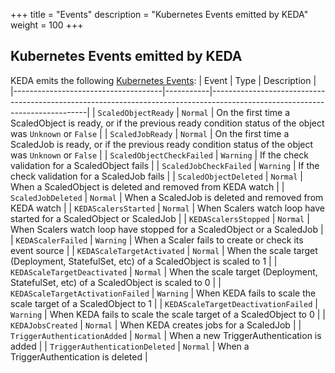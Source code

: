 +++
title = "Events"
description = "Kubernetes Events emitted by KEDA"
weight = 100
+++

## Kubernetes Events emitted by KEDA

KEDA emits the following [Kubernetes Events](https://kubernetes.io/docs/reference/generated/kubernetes-api/v1.19/#event-v1-core):
| Event                               | Type      | Description                                                                                                                 |
|-------------------------------------|-----------|-----------------------------------------------------------------------------------------------------------------------------|
| `ScaledObjectReady`                 | `Normal`  | On the first time a ScaledObject is ready, or if the previous ready condition status of the object was `Unknown` or `False` |
| `ScaledJobReady`                    | `Normal`  | On the first time a ScaledJob is ready, or if the previous ready condition status of the object was `Unknown` or `False`    |
| `ScaledObjectCheckFailed`           | `Warning` | If the check validation for a ScaledObject fails                                                                            |
| `ScaledJobCheckFailed`              | `Warning` | If the check validation for a ScaledJob fails                                                                               |
| `ScaledObjectDeleted`               | `Normal`  | When a ScaledObject is deleted and removed from KEDA watch                                                                  |
| `ScaledJobDeleted`                  | `Normal`  | When a ScaledJob is deleted and removed from KEDA watch                                                                     |
| `KEDAScalersStarted`                | `Normal`  | When Scalers watch loop have started for a ScaledObject or ScaledJob                                                        |
| `KEDAScalersStopped`                | `Normal`  | When Scalers watch loop have stopped for a ScaledObject or a ScaledJob                                                      |
| `KEDAScalerFailed`                  | `Warning` | When a Scaler fails to create or check its event source                                                                     |
| `KEDAScaleTargetActivated`          | `Normal`  | When the scale target (Deployment, StatefulSet, etc) of a ScaledObject is scaled to 1                                       |
| `KEDAScaleTargetDeactivated`        | `Normal`  | When the scale target (Deployment, StatefulSet, etc) of a ScaledObject is scaled to 0                                       |
| `KEDAScaleTargetActivationFailed`   | `Warning` | When KEDA fails to scale the scale target of a ScaledObject to 1                                                            |
| `KEDAScaleTargetDeactivationFailed` | `Warning` | When KEDA fails to scale the scale target of a ScaledObject to 0                                                            |
| `KEDAJobsCreated`                   | `Normal`  | When KEDA creates jobs for a ScaledJob                                                                                      |
| `TriggerAuthenticationAdded`        | `Normal`  | When a new TriggerAuthentication is added                                                                                   |
| `TriggerAuthenticationDeleted`      | `Normal`  | When a TriggerAuthentication is deleted                                                                                     |
